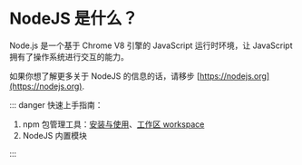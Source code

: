 # NodeJS 是什么？

Node.js 是一个基于 Chrome V8 引擎的 JavaScript 运行时环境，让 JavaScript 拥有了操作系统进行交互的能力。

如果你想了解更多关于 NodeJS 的信息的话，请移步 [https://nodejs.org](https://nodejs.org).

::: danger 快速上手指南：

1. npm 包管理工具：[安装与使用](./npm/)、[工作区 workspace](./npm/workspace.md)
2. NodeJS 内置模块

:::
